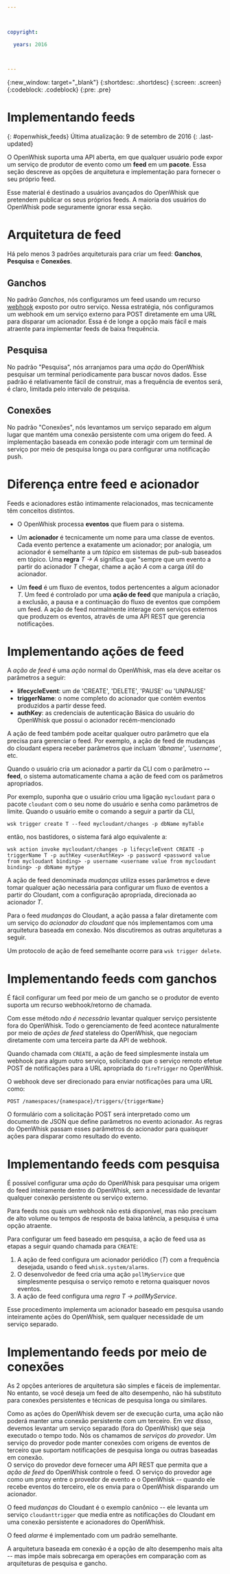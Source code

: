 ```yaml
---

 

copyright:

  years: 2016

 

---
```


{:new_window: target="_blank"}
{:shortdesc: .shortdesc}
{:screen: .screen}
{:codeblock: .codeblock}
{:pre: .pre}

# Implementando feeds
{: #openwhisk_feeds}
Última atualização: 9 de setembro de 2016
{: .last-updated}

O OpenWhisk suporta uma API aberta, em que qualquer usuário pode expor um serviço de produtor de evento como um **feed** em um **pacote**.   Essa seção descreve as
opções de arquitetura e implementação para fornecer o seu próprio feed.

Esse material é destinado a usuários avançados do OpenWhisk que pretendem publicar os seus próprios feeds.  A maioria dos usuários do OpenWhisk pode seguramente ignorar essa seção.

# Arquitetura de feed

Há pelo menos 3 padrões arquiteturais para criar um feed: **Ganchos**, **Pesquisa** e **Conexões**.

## Ganchos
No padrão *Ganchos*, nós configuramos um feed usando um recurso [webhook](https://en.wikipedia.org/wiki/Webhook) exposto por outro serviço. Nessa estratégia,
nós configuramos um webhook em um serviço externo para POST diretamente em uma URL para disparar um acionador. Essa é de longe a opção mais fácil e mais atraente para implementar feeds de baixa frequência.

## Pesquisa
No padrão "Pesquisa", nós arranjamos para uma *ação* do OpenWhisk pesquisar um terminal periodicamente para buscar novos dados.
Esse padrão é relativamente fácil de construir, mas a frequência de eventos será,
é claro, limitada pelo intervalo de pesquisa.

## Conexões
No padrão "Conexões", nós levantamos um serviço separado em algum lugar que mantém uma conexão persistente com uma origem do feed. A implementação baseada em conexão pode interagir com um terminal de
serviço por meio de pesquisa longa ou para configurar uma notificação push.


# Diferença entre feed e acionador

Feeds e acionadores estão intimamente relacionados,
mas tecnicamente têm conceitos distintos.   

- O OpenWhisk processa **eventos** que fluem para o sistema.

- Um **acionador** é tecnicamente um nome para uma classe de eventos. Cada evento pertence a exatamente um acionador; por analogia, um acionador é semelhante a um *tópico*
em sistemas de pub-sub baseados em tópico. Uma **regra** *T -> A* significa que "sempre que um evento a partir do acionador *T* chegar, chame a ação
*A* com a carga útil do acionador.

- Um **feed** é um fluxo de eventos, todos pertencentes a algum acionador *T*. Um feed é controlado por uma **ação de feed** que manipula a
criação, a exclusão, a pausa e a continuação do fluxo de eventos que compõem um feed. A ação de feed normalmente interage com serviços externos que produzem os eventos, através de uma API REST que gerencia notificações.

#  Implementando ações de feed

A *ação de feed* é uma *ação* normal do OpenWhisk, mas ela deve aceitar os parâmetros a seguir:
* **lifecycleEvent**: um de 'CREATE', 'DELETE', 'PAUSE' ou 'UNPAUSE'
* **triggerName**: o nome completo do acionador que contém eventos produzidos a partir desse feed.
* **authKey**: as credenciais de autenticação Básica do usuário do OpenWhisk que possui o acionador recém-mencionado

A ação de feed também pode aceitar qualquer outro parâmetro que ela precisa para gerenciar o feed. Por exemplo, a ação de feed de mudanças do cloudant espera receber parâmetros que incluam *'dbname'*, *'username'*, etc.

Quando o usuário cria um acionador a partir da CLI com o parâmetro **--feed**, o sistema automaticamente chama a ação de feed com os parâmetros apropriados.

Por exemplo, suponha que o usuário criou uma ligação `mycloudant` para o pacote `cloudant`
com o seu nome do usuário e senha como parâmetros de limite. Quando o usuário emite o comando a seguir a partir da CLI,

`wsk trigger create T --feed mycloudant/changes -p dbName myTable`

então, nos bastidores, o sistema fará algo equivalente a:

`wsk action invoke mycloudant/changes -p lifecycleEvent CREATE -p triggerName T -p authKey <userAuthKey> -p password <password value from mycloudant binding> -p username <username value from mycloudant binding> -p dbName mytype`

A ação de feed denominada *mudanças* utiliza esses parâmetros e deve tomar qualquer ação necessária para configurar um fluxo de eventos a partir do Cloudant, com a configuração
apropriada, direcionada ao acionador *T*.    

Para o feed *mudanças* do Cloudant, a ação passa a falar diretamente com um serviço do *acionador do cloudant* que nós implementamos com uma arquitetura baseada em conexão.
 Nós discutiremos as outras arquiteturas a seguir.

Um protocolo de ação de feed semelhante ocorre para `wsk trigger delete`.    

# Implementando feeds com ganchos

É fácil configurar um feed por meio de um gancho se o produtor de evento suporta um recurso webhook/retorno de chamada.

Com esse método *não é necessário* levantar qualquer serviço persistente fora do OpenWhisk. Todo o gerenciamento de feed acontece naturalmente por meio de *ações de feed*
stateless do OpenWhisk, que negociam diretamente com uma terceira parte da API de webhook.

Quando chamada com `CREATE`, a ação de feed simplesmente instala um webhook para algum outro serviço, solicitando que o serviço remoto efetue POST de notificações para a URL apropriada do
`fireTrigger` no OpenWhisk.

O webhook deve ser direcionado para enviar notificações para uma URL como:

`POST /namespaces/{namespace}/triggers/{triggerName}`

O formulário com a solicitação POST será interpretado como um documento de JSON que define parâmetros no evento acionador.
As regras do OpenWhisk passam esses parâmetros do acionador para quaisquer ações para disparar como resultado do evento.

# Implementando feeds com pesquisa

É possível configurar uma *ação* do OpenWhisk para pesquisar uma origem do feed inteiramente dentro do OpenWhisk, sem a necessidade de levantar qualquer conexão persistente ou serviço
externo.

Para feeds nos quais um webhook não está disponível, mas não precisam de alto volume ou tempos de resposta de baixa latência, a pesquisa é uma opção atraente.

Para configurar um feed baseado em pesquisa, a ação de feed usa as etapas a seguir quando chamada para `CREATE`:

1.   A ação de feed configura um acionador periódico (*T*) com a frequência desejada, usando o feed `whisk.system/alarms`.
2.   O desenvolvedor de feed cria uma ação `pollMyService` que simplesmente pesquisa o serviço remoto e retorna quaisquer novos eventos.
3.  A ação de feed configura uma *regra* *T -> pollMyService*.

Esse procedimento implementa um acionador baseado em pesquisa usando inteiramente ações do OpenWhisk, sem qualquer necessidade de um serviço separado.

# Implementando feeds por meio de conexões

As 2 opções anteriores de arquitetura são simples e fáceis de implementar. No entanto, se você deseja um feed de alto desempenho, não há substituto para conexões persistentes e técnicas de pesquisa
longa ou similares.

Como as ações do OpenWhisk devem ser de execução curta, uma ação não poderá manter uma conexão persistente com um terceiro. Em vez disso, devemos
levantar um serviço separado (fora do OpenWhisk) que seja executado o tempo todo. Nós os chamamos de *serviços do provedor*.  Um serviço do provedor pode manter conexões com origens de eventos de
terceiro que suportam notificações de pesquisa longa ou outras baseadas em conexão.   
O serviço do provedor deve fornecer uma API REST que permita que a *ação de feed* do OpenWhisk controle o feed. O serviço do provedor age como um proxy entre o provedor de evento e o OpenWhisk --
quando ele recebe eventos do terceiro, ele os envia para o OpenWhisk disparando um acionador.

O feed *mudanças* do Cloudant é o exemplo canônico -- ele levanta um serviço `cloudanttrigger` que media entre as notificações do Cloudant em uma conexão
persistente e acionadores do OpenWhisk.

O feed *alarme* é implementado com um padrão semelhante.

A arquitetura baseada em conexão é a opção de alto desempenho mais alta --
mas impõe mais sobrecarga em operações em comparação com as arquiteturas de pesquisa e gancho.   
